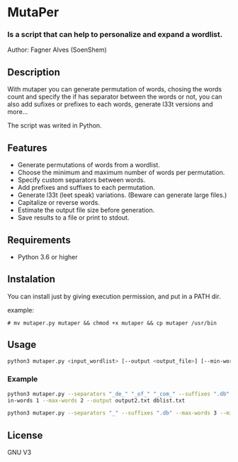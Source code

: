 # MutaPer

### Is a script that can help to personalize and expand a wordlist.

Author: Fagner Alves (SoenShem)

## Description

With mutaper you can generate permutation of words, chosing the words count and specify the if has separator between the words or not, you can also add sufixes or prefixes to each words, generate l33t versions and more...

The script was writed in Python.

## Features

- Generate permutations of words from a wordlist.
- Choose the minimum and maximum number of words per permutation.
- Specify custom separators between words.
- Add prefixes and suffixes to each permutation.
- Generate l33t (leet speak) variations. (Beware can generate large files.)
- Capitalize or reverse words.
- Estimate the output file size before generation.
- Save results to a file or print to stdout.

## Requirements

- Python 3.6 or higher

## Instalation

You can install just by giving execution permission, and put in a PATH dir.

example:

    # mv mutaper.py mutaper && chmod +x mutaper && cp mutaper /usr/bin


## Usage

```bash
python3 mutaper.py <input_wordlist> [--output <output_file>] [--min-words N] [--max-words N] [--separators SEP [SEP ...]] [--capitalize] [--reverse] [--prefixes PFX [PFX ...]] [--suffixes SFX [SFX ...]] [--leet]
```

### Example

```bash
python3 mutaper.py --separators "_de_" "_of_" "_com_" --suffixes ".db"  --m
in-words 1 --max-words 2 --output output2.txt dblist.txt
```

```bash
python3 mutaper.py --separators "_" --suffixes ".db" --max-words 3 --min-words 3  dblist.txt 
```

## License

GNU V3